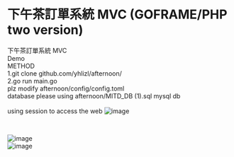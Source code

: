 # 下午茶訂單系統 MVC (GOFRAME/PHP two version)
下午茶訂單系統 MVC 
<br>Demo
<br>METHOD
<br>1.git clone github.com/yhlizl/afternoon/
<br>2.go run main.go
<br>
plz modify afternoon/config/config.toml 
<br>
database please using afternoon/MITD_DB (1).sql
mysql db
<br>
<br> using session to access the web 
![image](https://user-images.githubusercontent.com/60890077/131869466-cb421d35-89aa-4278-b0f0-ec52d28fb4c3.png)

<br>

![image](https://user-images.githubusercontent.com/60890077/131869543-0e719411-40a1-492a-ac1d-0b57c6dd315f.png)
<br>
![image](https://user-images.githubusercontent.com/60890077/131869622-39e9a7fd-2b6f-496b-8b91-ed3adbae5e10.png)
